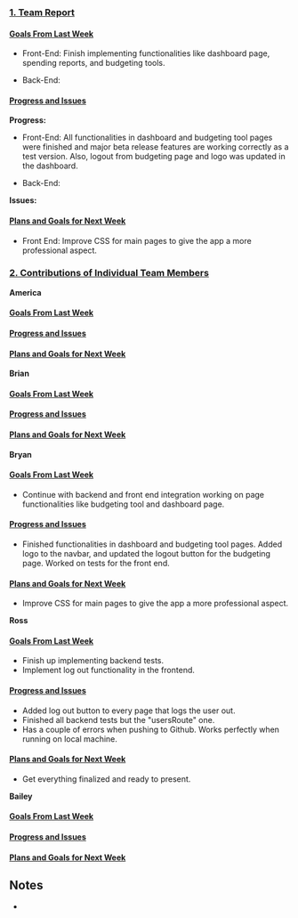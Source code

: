 ### <ins>1. Team Report</ins>

#### <ins>Goals From Last Week</ins>
* Front-End: Finish implementing functionalities like dashboard page, spending reports, and budgeting tools.

* Back-End: 

#### <ins>Progress and Issues</ins>
**Progress:**
 - Front-End: All functionalities in dashboard and budgeting tool pages were finished and major beta release features are working correctly as a test version. Also, logout from budgeting page and logo was updated in the dashboard.

 - Back-End: 


**Issues:**


#### <ins>Plans and Goals for Next Week</ins>

  - Front End: Improve CSS for main pages to give the app a more professional aspect.

    

### <ins>2. Contributions of Individual Team Members</ins>

**America**
#### <ins>Goals From Last Week</ins>

#### <ins>Progress and Issues</ins>

#### <ins>Plans and Goals for Next Week</ins>  


**Brian**
#### <ins>Goals From Last Week</ins>

#### <ins>Progress and Issues</ins>

#### <ins>Plans and Goals for Next Week</ins>


**Bryan**
#### <ins>Goals From Last Week</ins>
* Continue with backend and front end integration working on page functionalities like budgeting tool and dashboard page.

#### <ins>Progress and Issues</ins>
* Finished functionalities in dashboard and budgeting tool pages. Added logo to the navbar, and updated the logout button for the budgeting page. Worked on tests for the front end.

#### <ins>Plans and Goals for Next Week</ins>
* Improve CSS for main pages to give the app a more professional aspect.


**Ross**
#### <ins>Goals From Last Week</ins>
* Finish up implementing backend tests.
* Implement log out functionality in the frontend.
#### <ins>Progress and Issues</ins>
* Added log out button to every page that logs the user out.
* Finished all backend tests but the "usersRoute" one. 
* Has a couple of errors when pushing to Github. Works perfectly when running on local machine.
#### <ins>Plans and Goals for Next Week</ins>
* Get everything finalized and ready to present.


**Bailey**
#### <ins>Goals From Last Week</ins>

#### <ins>Progress and Issues</ins>

#### <ins>Plans and Goals for Next Week</ins>




## Notes
  - 
